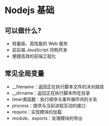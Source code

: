 # Nodejs 基础

## 可以做什么?

- 轻量级、高性能的 Web 服务
- 前后端 JavaScript 同构开发
- 便捷高效的前端工程化

## 常见全局变量

- __filename：返回正在执行脚本文件的决对路径
- __dirname：返回正在执行脚本所在目录
- timer类函数：执行顺序与事件循环间的关系
- process：提供与当前进程互动的接口
- require：实现模块的加载
- module、exports：处理模块的导出
